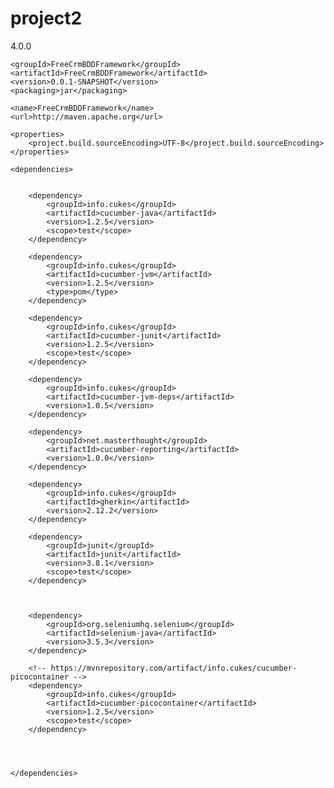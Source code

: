 # project2

<project xmlns="http://maven.apache.org/POM/4.0.0" xmlns:xsi="http://www.w3.org/2001/XMLSchema-instance"
	xsi:schemaLocation="http://maven.apache.org/POM/4.0.0 http://maven.apache.org/xsd/maven-4.0.0.xsd">
	<modelVersion>4.0.0</modelVersion>

	<groupId>FreeCrmBDDFramework</groupId>
	<artifactId>FreeCrmBDDFramework</artifactId>
	<version>0.0.1-SNAPSHOT</version>
	<packaging>jar</packaging>

	<name>FreeCrmBDDFramework</name>
	<url>http://maven.apache.org</url>

	<properties>
		<project.build.sourceEncoding>UTF-8</project.build.sourceEncoding>
	</properties>

	<dependencies>


		<dependency>
			<groupId>info.cukes</groupId>
			<artifactId>cucumber-java</artifactId>
			<version>1.2.5</version>
			<scope>test</scope>
		</dependency>

		<dependency>
			<groupId>info.cukes</groupId>
			<artifactId>cucumber-jvm</artifactId>
			<version>1.2.5</version>
			<type>pom</type>
		</dependency>

		<dependency>
			<groupId>info.cukes</groupId>
			<artifactId>cucumber-junit</artifactId>
			<version>1.2.5</version>
			<scope>test</scope>
		</dependency>

		<dependency>
			<groupId>info.cukes</groupId>
			<artifactId>cucumber-jvm-deps</artifactId>
			<version>1.0.5</version>
		</dependency>

		<dependency>
			<groupId>net.masterthought</groupId>
			<artifactId>cucumber-reporting</artifactId>
			<version>1.0.0</version>
		</dependency>

		<dependency>
			<groupId>info.cukes</groupId>
			<artifactId>gherkin</artifactId>
			<version>2.12.2</version>
		</dependency>

		<dependency>
			<groupId>junit</groupId>
			<artifactId>junit</artifactId>
			<version>3.8.1</version>
			<scope>test</scope>
		</dependency>



		<dependency>
			<groupId>org.seleniumhq.selenium</groupId>
			<artifactId>selenium-java</artifactId>
			<version>3.5.3</version>
		</dependency>

		<!-- https://mvnrepository.com/artifact/info.cukes/cucumber-picocontainer -->
		<dependency>
			<groupId>info.cukes</groupId>
			<artifactId>cucumber-picocontainer</artifactId>
			<version>1.2.5</version>
			<scope>test</scope>
		</dependency>




	</dependencies>
</project>

